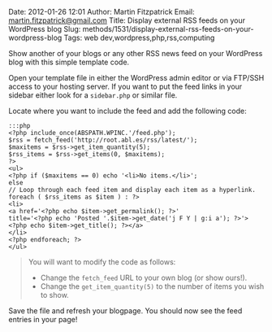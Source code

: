 Date: 2012-01-26 12:01
Author: Martin Fitzpatrick
Email: martin.fitzpatrick@gmail.com
Title: Display external RSS feeds on your WordPress blog
Slug: methods/1531/display-external-rss-feeds-on-your-wordpress-blog
Tags: web dev,wordpress,php,rss,computing

Show another of your blogs or any other RSS news feed on your WordPress blog with this simple template code.









Open your template file in either the WordPress admin editor or via FTP/SSH access to your hosting server. If you want to put the feed links in your sidebar either look for a `sidebar.php` or similar file.



Locate where you want to include the feed and add the following code:

    :::php
    <?php include_once(ABSPATH.WPINC.'/feed.php');
    $rss = fetch_feed('http://root.abl.es/rss/latest/');
    $maxitems = $rss->get_item_quantity(5);
    $rss_items = $rss->get_items(0, $maxitems);
    ?>
    <ul>
    <?php if ($maxitems == 0) echo '<li>No items.</li>';
    else
    // Loop through each feed item and display each item as a hyperlink.
    foreach ( $rss_items as $item ) : ?>
    <li>
    <a href='<?php echo $item->get_permalink(); ?>'
    title='<?php echo 'Posted '.$item->get_date('j F Y | g:i a'); ?>'>
    <?php echo $item->get_title(); ?></a>
    </li>
    <?php endforeach; ?>
    </ul>


>You will want to modify the code as follows:
>
>* Change the `fetch_feed` URL to your own blog (or show ours!).
>* Change the `get_item_quantity(5)` to the number of items you wish to show.
>


Save the file and refresh your blogpage. You should now see the feed entries in your page!





